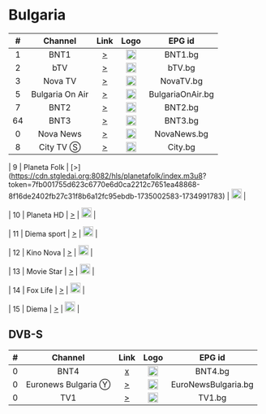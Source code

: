 <h1>Bulgaria</h1>

| #   | Channel        | Link  | Logo | EPG id |
|:---:|:--------------:|:-----:|:----:|:------:|
| 1   | BNT1 | [>]() | <img height="20" src="https://i.imgur.com/7JU9b5j.png"/> | BNT1.bg |
| 2   | bTV | [>]() | <img height="20" src="https://upload.wikimedia.org/wikipedia/commons/thumb/a/ae/BTV_Bulgaria_logo.svg/320px-BTV_Bulgaria_logo.svg.png"/> | bTV.bg |
| 3   | Nova TV | [>]() | <img height="20" src="https://upload.wikimedia.org/wikipedia/commons/thumb/f/f8/NOVA_logo.svg/167px-NOVA_logo.svg.png"/> | NovaTV.bg |
| 5   | Bulgaria On Air | [>]() | <img height="20" src="https://upload.wikimedia.org/wikipedia/commons/6/61/Bulgariaonair.png"/> | BulgariaOnAir.bg |
| 7   | BNT2 | [>]() | <img height="20" src="https://i.imgur.com/FyTUr9Q.png"/> | BNT2.bg |
| 64  | BNT3 | [>]() | <img height="20" src="https://i.imgur.com/pPpSJ4u.png"/> | BNT3.bg |
| 0   | Nova News | [>]() | <img height="20" src="https://upload.wikimedia.org/wikipedia/commons/f/fc/Nova_News_Bulgaria_logo.png"/> | NovaNews.bg |
| 8   | City TV Ⓢ | [>](https://tv.city.bg/play/tshls/citytv/index.m3u8) | <img height="20" src="https://i.imgur.com/BjRTbrU.png"/> | City.bg |

| 9   | Planeta Folk | [>](https://cdn.stgledai.org:8082/hls/planetafolk/index.m3u8? token=7fb001755d623c6770e6d0ca2212c7651ea48868-8f16de2402fb27c31f8b6a12fc95ebdb-1735002583-1734991783) | <img height="20" src="https://i.imgur.com/BjRTbrU.png"/> |

| 10   | Planeta HD | [>](https://cdn.stgledai.org:8082/hls/planetahd/index.m3u8?token=36d9710874c79e1ddcac6ab5b71c451cd32802df-98c203cc96b6b814e93ffa0df66d8c2a-1735002931-1734992131) | <img height="20" src="https://i.imgur.com/BjRTbrU.png"/> |


| 11   | Diema sport | [>](https://cdn.stgledai.org:8082/hls/diemasport/index.m3u8?token=7bbeacad33591565c6e5292b3b895799292ee356-c0e2b61aec7f4a5dfeea7c801031f0f2-1735002985-1734992185) | <img height="20" src="https://i.imgur.com/BjRTbrU.png"/> |

| 12   | Kino Nova | [>](https://cdn.stgledai.org:8082/hls/kino/index.m3u8?token=99f3a8f3f41dee3e1cd8c8b92edbfe1879fdbce2-80e969587f5671a810f3bda75c5648bc-1735003034-1734992234) | <img height="20" src="https://i.imgur.com/BjRTbrU.png"/> |

| 13   | Movie Star | [>](https://cdn.stgledai.org:8082/hls/moviestar/index.m3u8?token=a909e40d56d16ab6ca19190c625a273debc529c5-9f9b15b42850495c1ab3dad5d8c67f6b-1735003095-1734992295) | <img height="20" src="https://i.imgur.com/BjRTbrU.png"/> |

| 14   | Fox Life | [>](https://cdn.stgledai.org:8082/hls/foxlife/index.m3u8?token=236b2f92e7ccb541820d9af866f6c221939e26b6-7518f99d4159c74825c3be33a985ffb5-1735003132-1734992332) | <img height="20" src="https://i.imgur.com/BjRTbrU.png"/> |

| 15   | Diema | [>](https://cdn.stgledai.org:8082/hls/diema/index.m3u8?token=e15f6ad7ad1aae652c99cdecbd2d0b4d843aed0f-5e5235974dadbe6e218306dd5ee9d637-1735003161-1734992361) | <img height="20" src="https://i.imgur.com/BjRTbrU.png"/> |


<h2>DVB-S</h2>

| #   | Channel        | Link  | Logo | EPG id |
|:---:|:--------------:|:-----:|:----:|:------:|
| 0   | BNT4 | [x]() | <img height="20" src="https://i.imgur.com/Lw8b3yu.png"/> | BNT4.bg |
| 0   | Euronews Bulgaria Ⓨ | [>](https://www.youtube.com/channel/UCU1i6qBMjY9El6q5L2OK8hA/live) | <img height="20" src="https://i.imgur.com/RrQVoOg.png"/> | EuroNewsBulgaria.bg |
| 0   | TV1 | [>](https://tv1.cloudcdn.bg/temp/livestream.m3u8) | <img height="20" src="https://upload.wikimedia.org/wikipedia/commons/6/64/Tv1-new.png"/> | TV1.bg |
